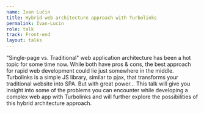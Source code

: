 ```yaml
---
name: Ivan Lučin
title: Hybrid web architecture approach with Turbolinks
permalink: Ivan-Lucin
role: talk
track: Front-end
layout: talks
---
```


"Single-page vs. Traditional" web application architecture has been a hot topic for some time now. While both have pros & cons, the best approach for rapid web development could lie just somewhere in the middle. Turbolinks is a simple JS library, similar to pjax, that transforms your traditional website into SPA. But with great power…
This talk will give you insight into some of the problems you can encounter while developing a complex web app with Turbolinks and will further explore the possibilities of this hybrid architecture approach.